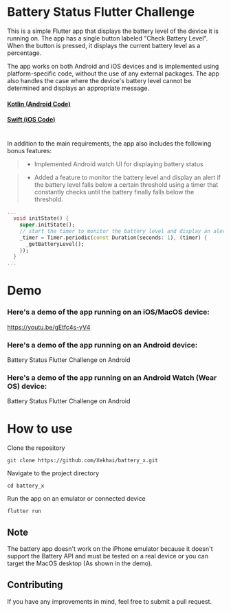 # Battery Status Flutter Challenge
This is a simple Flutter app that displays the battery level of the device it is running on. The app has a single button labeled "Check Battery Level". When the button is pressed, it displays the current battery level as a percentage.

The app works on both Android and iOS devices and is implemented using platform-specific code, without the use of any external packages. The app also handles the case where the device's battery level cannot be determined and displays an appropriate message.

#### [Kotlin (Android Code)](https://github.com/Xekhai/battery_x/blob/main/android/app/src/main/kotlin/com/xekhai/battery_x/MainActivity.kt)
#### [Swift (iOS Code)](https://github.com/Xekhai/battery_x/blob/main/ios/Runner/AppDelegate.swift)

#
In addition to the main requirements, the app also includes the following bonus features:

>+ Implemented Android watch UI for displaying battery status

>+ Added a feature to monitor the battery level and display an alert if the battery level falls below a certain threshold using a timer that constantly checks until the battery finally falls below the threshold.
```dart
...
  void initState() {
    super.initState();
    // start the timer to monitor the battery level and display an alert if the battery level falls below a certain threshold
    _timer = Timer.periodic(const Duration(seconds: 1), (timer) {
      _getBatteryLevel();
    });
  }
...
```
# Demo
### Here's a demo of the app running on an iOS/MacOS device:

https://youtu.be/gEtfc4s-yV4
### Here's a demo of the app running on an Android device:
Battery Status Flutter Challenge on Android

### Here's a demo of the app running on an Android Watch (Wear OS) device:
Battery Status Flutter Challenge on Android

##

# How to use
Clone the repository

```
git clone https://github.com/Xekhai/battery_x.git
```

Navigate to the project directory
```
cd battery_x
```
Run the app on an emulator or connected device
```
flutter run
```
## Note
 The battery app doesn't work on the iPhone emulator because it doesn't support the Battery API and must be tested on a real device or you can target the MacOS desktop (As shown in the demo).

## Contributing
If you have any improvements in mind, feel free to submit a pull request.